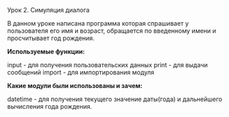 Урок 2. Симуляция диалога

В данном уроке написана программа которая спрашивает
у пользователя его имя и возраст, обращается по введенному имени
и просчитывает год рождения.

**Используемые функции:**

input - для получения пользовательских данных
print - для выдачи сообщений
import - для импортирования модуля

**Какие модули были использованы и зачем:**

datetime - для получения текущего значение даты(года) и дальнейшего
вычисления года рождения.

